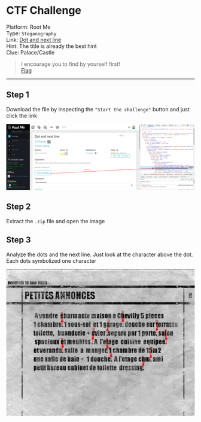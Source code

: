 # CTF Challenge

Platform: Root Me </br>
Type: `Steganography` </br>
Link: [Dot and next line](https://www.root-me.org/en/Challenges/Steganography/Dot-and-next-line?action_solution=proposer#ancre_solution) </br>
Hint: The title is already the best hint </br>
Clue: Palace/Castle </br>

> I encourage you to find by yourself first! </br>
[Flag](./passphrase.txt) </br>

--- 

## Step 1
Download the file by inspecting the `"Start the challenge"` button and just click the link </br>

![Inspect](./Inspect.png) </br>

## Step 2
Extract the `.zip` file and open the image </br>

## Step 3
Analyze the dots and the next line. Just look at the character above the dot. Each dots symbolized one character </br>

![solution](solution.png) </br>